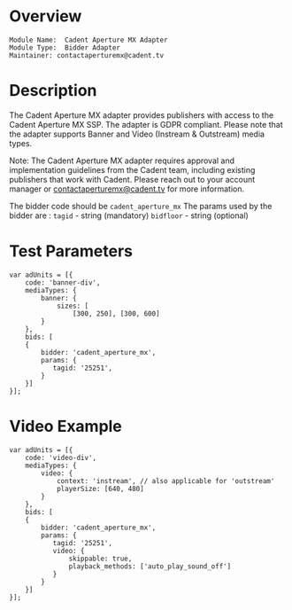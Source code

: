 # Overview

```
Module Name:  Cadent Aperture MX Adapter
Module Type:  Bidder Adapter
Maintainer: contactaperturemx@cadent.tv
```

# Description

The Cadent Aperture MX adapter provides publishers with access to the Cadent Aperture MX SSP. The adapter is GDPR compliant. Please note that the adapter supports Banner and Video (Instream & Outstream) media types.

Note: The Cadent Aperture MX adapter requires approval and implementation guidelines from the Cadent team, including existing publishers that work with Cadent. Please reach out to your account manager or contactaperturemx@cadent.tv for more information.

The bidder code should be ```cadent_aperture_mx```
The params used by the bidder are :
```tagid``` - string (mandatory)
```bidfloor``` - string (optional)

# Test Parameters
```
var adUnits = [{
    code: 'banner-div',
    mediaTypes: {
        banner: {
            sizes: [
                [300, 250], [300, 600]
        }
    },
    bids: [
    {
        bidder: 'cadent_aperture_mx',
        params: {
           tagid: '25251',
        }
    }]
}];
```

# Video Example
```
var adUnits = [{
    code: 'video-div',
    mediaTypes: {
        video: {
            context: 'instream', // also applicable for 'outstream'
            playerSize: [640, 480]
        }
    },
    bids: [
    {
        bidder: 'cadent_aperture_mx',
        params: {
           tagid: '25251',
           video: {
               skippable: true,
               playback_methods: ['auto_play_sound_off']
           }
        }
    }]
}];
```
